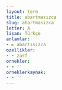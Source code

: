 ```yaml
---
layout: term
title: abartmasızca
slug: abartmasizca
letter: A
lisan: Türkçe
anlamlar:
- ► abartısızca
ozellikler:
- - zarf
ornekler:
- - ''
orneklerkaynak:
- - ''
---
```


